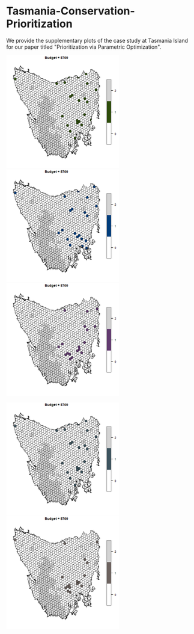 # Tasmania-Conservation-Prioritization
We provide the supplementary plots of the case study at Tasmania Island for our paper titled "Prioritization via Parametric Optimization". 

<img src = "https://github.com/ConservationPrioritization/Tasmania-Conservation-Prioritization/blob/main/ScenOptAnimation.gif" width = "300" title="hover text" alt="My cool logo" /> <img src = "https://github.com/ConservationPrioritization/Tasmania-Conservation-Prioritization/blob/main/OptPrioAnimation.gif" width = "300" />
 <img src = "https://github.com/ConservationPrioritization/Tasmania-Conservation-Prioritization/blob/main/HeuPrioAnimation.gif" width = "300" />

<img src = "https://github.com/ConservationPrioritization/Tasmania-Conservation-Prioritization/blob/main/ForGreedyAnimation.gif" width = "300" /> <img src = "https://github.com/ConservationPrioritization/Tasmania-Conservation-Prioritization/blob/main/BackGreedyAnimation.gif" width = "300" />
